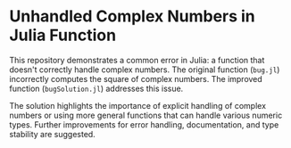 # Unhandled Complex Numbers in Julia Function

This repository demonstrates a common error in Julia:  a function that doesn't correctly handle complex numbers. The original function (`bug.jl`) incorrectly computes the square of complex numbers. The improved function (`bugSolution.jl`) addresses this issue. 

The solution highlights the importance of explicit handling of complex numbers or using more general functions that can handle various numeric types.  Further improvements for error handling, documentation, and type stability are suggested. 